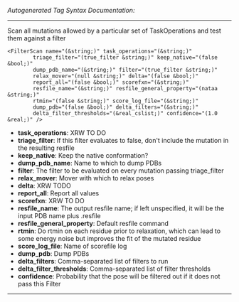 _Autogenerated Tag Syntax Documentation:_

---
Scan all mutations allowed by a particular set of TaskOperations and test them against a filter

```
<FilterScan name="(&string;)" task_operations="(&string;)"
        triage_filter="(true_filter &string;)" keep_native="(false &bool;)"
        dump_pdb_name="(&string;)" filter="(true_filter &string;)"
        relax_mover="(null &string;)" delta="(false &bool;)"
        report_all="(false &bool;)" scorefxn="(&string;)"
        resfile_name="(&string;)" resfile_general_property="(nataa &string;)"
        rtmin="(false &string;)" score_log_file="(&string;)"
        dump_pdb="(false &bool;)" delta_filters="(&string;)"
        delta_filter_thresholds="(&real_cslist;)" confidence="(1.0 &real;)" />
```

-   **task_operations**: XRW TO DO
-   **triage_filter**: If this filter evaluates to false, don't include the mutation in the resulting resfile
-   **keep_native**: Keep the native conformation?
-   **dump_pdb_name**: Name to which to dump PDBs
-   **filter**: The filter to be evaluated on every mutation passing triage_filter
-   **relax_mover**: Mover with which to relax poses
-   **delta**: XRW TODO
-   **report_all**: Report all values
-   **scorefxn**: XRW TO DO
-   **resfile_name**: The output resfile name; if left unspecified, it will be the input PDB name plus .resfile
-   **resfile_general_property**: Default resfile command
-   **rtmin**: Do rtmin on each residue prior to relaxation, which can lead to some energy noise but improves the fit of the mutated residue
-   **score_log_file**: Name of scorefile log
-   **dump_pdb**: Dump PDBs
-   **delta_filters**: Comma-separated list of filters to run
-   **delta_filter_thresholds**: Comma-separated list of filter thresholds
-   **confidence**: Probability that the pose will be filtered out if it does not pass this Filter

---
